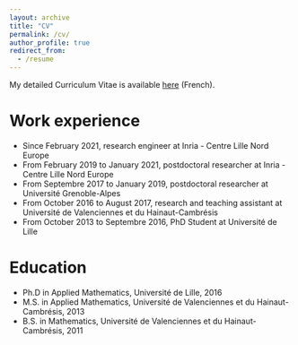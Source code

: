 ```yaml
---
layout: archive
title: "CV"
permalink: /cv/
author_profile: true
redirect_from:
  - /resume
---
```

My detailed Curriculum Vitae is available [here](https://fdewez.github.io/files/fdewez-cv-fr.pdf) (French).

Work experience
======
* Since February 2021, research engineer at Inria - Centre Lille Nord Europe
* From February 2019 to January 2021, postdoctoral researcher at Inria - Centre Lille Nord Europe
* From Septembre 2017 to January 2019, postdoctoral researcher at Université Grenoble-Alpes
* From October 2016 to August 2017, research and teaching assistant at Université de Valenciennes et du Hainaut-Cambrésis
* From October 2013 to Septembre 2016, PhD Student at Université de Lille

Education
======
* Ph.D in Applied Mathematics, Université de Lille, 2016
* M.S. in Applied Mathematics, Université de Valenciennes et du Hainaut-Cambrésis, 2013
* B.S. in Mathematics, Université de Valenciennes et du Hainaut-Cambrésis, 2011